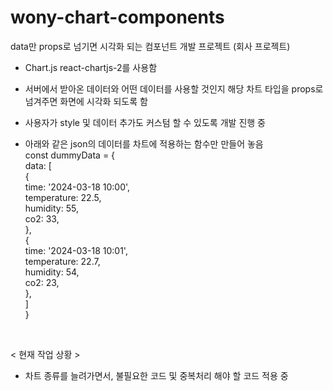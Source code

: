 
# wony-chart-components
data만 props로 넘기면 시각화 되는 컴포넌트 개발 프로젝트 (회사 프로젝트)

- Chart.js react-chartjs-2를 사용함
- 서버에서 받아온 데이터와 어떤 데이터를 사용할 것인지 해당 차트 타입을 props로 넘겨주면 화면에 시각화 되도록 함
- 사용자가 style 및 데이터 추가도 커스텀 할 수 있도록 개발 진행 중


- 아래와 같은 json의 데이터를 차트에 적용하는 함수만 만들어 놓음
  <br/>
const dummyData = { <br/>
  data: [ <br/>
    { <br/>
      time: '2024-03-18 10:00', <br/>
      temperature: 22.5, <br/>
      humidity: 55, <br/>
      co2: 33, <br/>
    }, <br/>
    { <br/>
      time: '2024-03-18 10:01', <br/>
      temperature: 22.7, <br/>
      humidity: 54, <br/>
      co2: 23, <br/>
    }, <br/>
  ] <br/>
} 
<br/>

< 현재 작업 상황 >

- 차트 종류를 늘려가면서, 불필요한 코드 및 중복처리 해야 할 코드 적용 중
